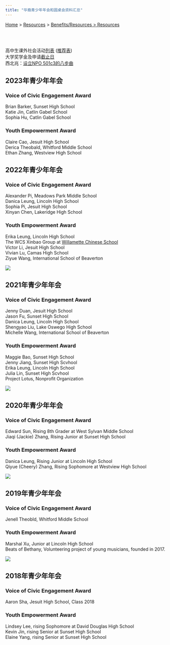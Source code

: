 ```yaml
---
title: "华裔青少年年会和圆桌会资料汇总"
---
```


[Home](https://pdxchinese.org/) > [Resources](https://pdxchinese.org/resources/) > [Benefits/Resources > Resources](https://pdxchinese.org/resources/benefits/resources/)

<br>
<br>

高中生课外社会活动[列表](https://goo.gl/2d2Kri) ([推荐表](https://goo.gl/5HpKVU))  
大学奖学金及申请[截止日](https://willamette.edu/offices/saga/students/external/index.html)  
西北兆：[设立NPO 501c3的八步曲](https://drive.google.com/file/d/1F5pXE9Ml0s2EY1s2_lgn2_IfSTszVgOO/view?usp=sharing)  

## 2023年青少年年会

### Voice of Civic Engagement Award  
Brian Barker, Sunset High School  
Katie Jin,	Catlin Gabel School  
Sophia Hu,	Catlin Gabel School  

### Youth Empowerment Award  
Claire Cao, Jesuit High School  
Derica Theobald, Whitford Middle School  
Ethan Zhang, Westview High School  

## 2022年青少年年会

### Voice of Civic Engagement Award  
Alexander Pi, Meadows Park Middle School  
Danica Leung, Lincoln High School  
Sophia Pi, Jesuit High School  
Xinyan Chen, Lakeridge High School  

### Youth Empowerment Award  
Erika Leung, Lincoln High School  
The WCS Xinbao Group at [Willamette Chinese School](https://wcscorvallis.webs.com/)  
Victor Li, Jesuit High School  
Vivian Lu, Camas High School  
Ziyue Wang, International School of Beaverton  

![](https://res.cloudinary.com/dhngj18do/image/upload/f_auto,q_auto/v1/images/divider)

## 2021年青少年年会

### Voice of Civic Engagement Award  
Jenny Duan, Jesuit High School  
Jason Fu, Sunset High School  
Danica Leung, Lincoln High School  
Shengyao Liu, Lake Oswego High School  
Michelle Wang, International School of Beaverton  

### Youth Empowerment Award  
Maggie Bao, Sunset High School  
Jenny Jiang, Sunset High Scvhool  
Erika Leung, Lincoln High School  
Julia Lin, Sunset High Scvhool  
Project Lotus, Nonprofit Organization  

![](https://res.cloudinary.com/dhngj18do/image/upload/f_auto,q_auto/v1/images/divider)

## 2020年青少年年会

### Voice of Civic Engagement Award  
Edward Sun, Rising 8th Grader at West Sylvan Middle School  
Jiaqi (Jackie) Zhang, Rising Junior at Sunset High School  

### Youth Empowerment Award  
Danica Leung, Rising Junior at Lincoln High School  
Qiyue (Cheery) Zhang, Rising Sophomore at Westview High School  

![](https://res.cloudinary.com/dhngj18do/image/upload/f_auto,q_auto/v1/images/divider)

## 2019年青少年年会

### Voice of Civic Engagement Award  
Jenell Theobld, Whitford Middle School  

### Youth Empowerment Award  
Marshal Xu, Junior at Lincoln High School  
Beats of Bethany, Volunteering project of young musicians, founded in 2017.    

![](https://res.cloudinary.com/dhngj18do/image/upload/f_auto,q_auto/v1/images/divider)

## 2018年青少年年会

### Voice of Civic Engagement Award  
Aaron Sha, Jesuit High School, Class 2018  

### Youth Empowerment Award  
Lindsey Lee, rising Sophomore at David Douglas High School  
Kevin Jin, rising Senior at Sunset High School  
Elaine Yang, rising Senior at Sunset High School  
